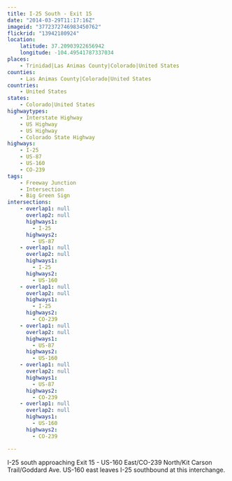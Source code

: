 ```yaml
---
title: I-25 South - Exit 15
date: "2014-03-29T11:17:16Z"
imageid: "3772372746983450762"
flickrid: "13942180924"
location:
    latitude: 37.20903922656942
    longitude: -104.49541787337034
places:
    - Trinidad|Las Animas County|Colorado|United States
counties:
    - Las Animas County|Colorado|United States
countries:
    - United States
states:
    - Colorado|United States
highwaytypes:
    - Interstate Highway
    - US Highway
    - US Highway
    - Colorado State Highway
highways:
    - I-25
    - US-87
    - US-160
    - CO-239
tags:
    - Freeway Junction
    - Intersection
    - Big Green Sign
intersections:
    - overlap1: null
      overlap2: null
      highways1:
        - I-25
      highways2:
        - US-87
    - overlap1: null
      overlap2: null
      highways1:
        - I-25
      highways2:
        - US-160
    - overlap1: null
      overlap2: null
      highways1:
        - I-25
      highways2:
        - CO-239
    - overlap1: null
      overlap2: null
      highways1:
        - US-87
      highways2:
        - US-160
    - overlap1: null
      overlap2: null
      highways1:
        - US-87
      highways2:
        - CO-239
    - overlap1: null
      overlap2: null
      highways1:
        - US-160
      highways2:
        - CO-239

---
```

I-25 south approaching Exit 15 - US-160 East/CO-239 North/Kit Carson Trail/Goddard Ave.  US-160 east leaves I-25 southbound at this interchange.